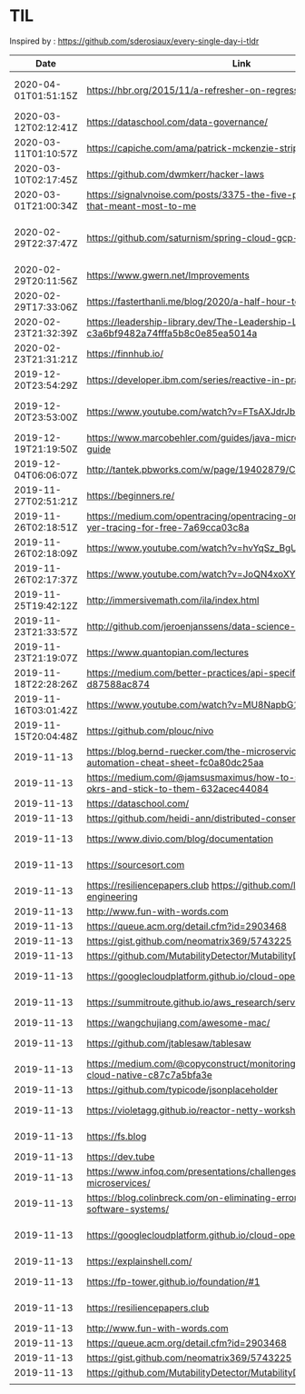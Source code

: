 # TIL

Inspired by : https://github.com/sderosiaux/every-single-day-i-tldr


|Date|Link|Title|Notes|
|----|----|-----|-----|
|2020-04-01T01:51:15Z|https://hbr.org/2015/11/a-refresher-on-regression-analysis|A Refresher on Regression Analysis|<br/><br/>[ARCHIVED ARTICLE](../master/uploads/math/a_refresher_on_regression_analysis.pdf)|
|2020-03-12T02:12:41Z|https://dataschool.com/data-governance/|Data Governance School||
|2020-03-11T01:10:57Z|https://capiche.com/ama/patrick-mckenzie-stripe|Ask Patrick McKenzie Anything|Picking http://mobile.twitter.com/@patio11 's brain|
|2020-03-10T02:17:45Z|https://github.com/dwmkerr/hacker-laws|hacker-laws|Laws, Theories, Principles and Patterns that developers will find useful.|
|2020-03-01T21:00:34Z|https://signalvnoise.com/posts/3375-the-five-programming-books-that-meant-most-to-me|The five programming books that meant most to me.||
|2020-02-29T22:37:47Z|https://github.com/saturnism/spring-cloud-gcp-guestbook|Google Cloud Native with Spring Boot|https://docs.google.com/document/d/14NRxngEhkh1gPTyTS-V51XEHrGMhJKnbzw5uSs6oFaI/edit#heading=h.tremawe2ds3r<br/><br/>[ARCHIVED ARTICLE](../master/uploads/tech/2020_Google_Cloud_Native_with_Spring_Cloud.pdf)|
|2020-02-29T20:11:56Z|https://www.gwern.net/Improvements|My Ordinary Life: Improvements Since the 1990s||
|2020-02-29T17:33:06Z|https://fasterthanli.me/blog/2020/a-half-hour-to-learn-rust/|A half-hour to learn Rust|Best intro to any programming language ever.|
|2020-02-23T21:32:39Z|https://leadership-library.dev/The-Leadership-Library-for-Engineers-c3a6bf9482a74fffa5b8c0e85ea5014a|The Leadership Library for Engineers||
|2020-02-23T21:31:21Z|https://finnhub.io/|Free financial APIs with some service limits||
|2019-12-20T23:54:29Z|https://developer.ibm.com/series/reactive-in-practice/|Reactive in practice with Java||
|2019-12-20T23:53:00Z|https://www.youtube.com/watch?v=FTsAXJdrJbI|Andrei Pangin - Everything you wanted to know about Stack Traces and Heap Dumps||
|2019-12-19T21:19:50Z|https://www.marcobehler.com/guides/java-microservices-a-practical-guide|||
|2019-12-04T06:06:07Z|http://tantek.pbworks.com/w/page/19402879/CommunicationProtocols|Communication Protocols|🔥|
|2019-11-27T02:51:21Z|https://beginners.re/|Reverse engineering for beginners|https://github.com/DennisYurichev/RE-for-beginners|
|2019-11-26T02:18:51Z|https://medium.com/opentracing/opentracing-on-kubernetes-get-yer-tracing-for-free-7a69cca03c8a|OpenTracing on kubernetes||
|2019-11-26T02:18:09Z|https://www.youtube.com/watch?v=hvYqSz_BgUM|Lesson learned with netty||
|2019-11-26T02:17:37Z|https://www.youtube.com/watch?v=JoQN4xoXY5Y|Analyzing heap memory leak||
|2019-11-25T19:42:12Z|http://immersivemath.com/ila/index.html|Linear Algebra|https://app.bolster.academy/courses/chapters/en/6 https://textbooks.math.gatech.edu/ila/|
|2019-11-23T21:33:57Z|http://github.com/jeroenjanssens/data-science-at-the-command-line|Data Science on the command line||
|2019-11-23T21:19:07Z|https://www.quantopian.com/lectures|Quant Finance Lectures|https://www.quantopian.com/ is a gold-mine|
|2019-11-18T22:28:26Z|https://medium.com/better-practices/api-specifications-d87588ac874|Bringing law and order to APIs with OpenAPI Specifications||
|2019-11-16T03:01:42Z|https://www.youtube.com/watch?v=MU8NapbG1IQ|Understanding Low Latency JVM GCs, Shenandoah, C4||
|2019-11-15T20:04:48Z|https://github.com/plouc/nivo|https://nivo.rocks/|Great visualization lib based on d3|
|2019-11-13|https://blog.bernd-ruecker.com/the-microservice-workflow-automation-cheat-sheet-fc0a80dc25aa| Microservice Automation CheatSheet|<a href="./uploads/The%20Microservice%20Workflow%20Automation%20Cheat%20Sheet.pdf">Saved copy</a>|
|2019-11-13|https://medium.com/@jamsusmaximus/how-to-set-your-personal-okrs-and-stick-to-them-632acec44084|How to set your Personal OKRs and stick to them||
|2019-11-13|https://dataschool.com/|Data School|Great resource for Data Engineering Best practices|
|2019-11-13|https://github.com/heidi-ann/distributed-consensus-reading-list|Distributed consensus reading list||
|2019-11-13|https://www.divio.com/blog/documentation|What nobody tells you about documentation||
|2019-11-13|https://sourcesort.com|Interviews with open source maintainers and developers||
|2019-11-13|https://resiliencepapers.club https://github.com/lorin/resilience-engineering|Resilience engineering papers||
|2019-11-13|http://www.fun-with-words.com|The wordplay website	|Nothing to see here. (big grin)|
|2019-11-13|https://queue.acm.org/detail.cfm?id=2903468|Stats for Engineers||
|2019-11-13|https://gist.github.com/neomatrix369/5743225|PerformanceRelated.md|Aggregated JVM Performance links|
|2019-11-13|https://github.com/MutabilityDetector/MutabilityDetector4FindBugs|MutabilityDetector4FindBugs|Run Mutability checks with findbugs run|
|2019-11-13|https://googlecloudplatform.github.io/cloud-opensource-java/| |A nice little guide that can help make better case for certain style I like|
|2019-11-13|https://summitroute.github.io/aws_research/service_support.html|AWS Service Support/Compatibility chart.|Most imp is CloudFormation Support.|
|2019-11-13|https://wangchujiang.com/awesome-mac/|Awesome Mac|Compiled list of great Mac tools.|
|2019-11-13|https://github.com/jtablesaw/tablesaw|Table Saw - Java dataframe and visualization library||
|2019-11-13|https://medium.com/@copyconstruct/monitoring-in-the-time-of-cloud-native-c87c7a5bfa3e|Monitoring in the time of Cloud Native|Reference for Observability and monitoring|
|2019-11-13|https://github.com/typicode/jsonplaceholder||A simple online fake REST API server	Fake REST API server||
|2019-11-13|https://violetagg.github.io/reactor-netty-workshop/|Reactor Netty Workshop	Reactor + Netty workshop||
|2019-11-13|https://fs.blog|https://fs.blog/mental-models/|Farnam Street	A pretty high fidelity blog with variety of topics and learnings.|
|2019-11-13|https://dev.tube|https://github.com/watch-devtube|DevTube	YouTube but for software engineering talks.|
|2019-11-13|https://www.infoq.com/presentations/challenges-operationalizing-microservices/|What Lies between: the Challenges of Operationalizing Microservices||
|2019-11-13|https://blog.colinbreck.com/on-eliminating-error-in-distributed-software-systems/|On Eliminating Error in Distributed Software Systems||
|2019-11-13|https://googlecloudplatform.github.io/cloud-opensource-java/|Google Best Practices for Java Libraries|The missing document I wish I had a few years ago while trying to make my case for certain conventions while working with Java.
|2019-11-13|https://explainshell.com/|Explains any shell command.||
|2019-11-13|https://fp-tower.github.io/foundation/#1|https://github.com/fp-tower/foundation|Foundation of functional programming course|
|2019-11-13|https://resiliencepapers.club|https://github.com/lorin/resilience-engineering|Resilience engineering papers|
|2019-11-13|http://www.fun-with-words.com|The wordplay website|Nothing to see here.|
|2019-11-13|https://queue.acm.org/detail.cfm?id=2903468|Stats for Engineers||
|2019-11-13|https://gist.github.com/neomatrix369/5743225|PerformanceRelated.md|Aggregated JVM Performance links|
|2019-11-13|https://github.com/MutabilityDetector/MutabilityDetector4FindBugs|MutabilityDetector4FindBugs|Run Mutability checks with findbugs run.|
|||||
